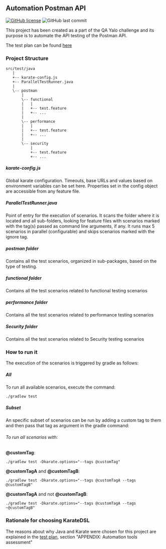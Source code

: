 ## Automation Postman API

[![GitHub license](https://img.shields.io/github/license/edgarfarias/automation-postman-api?style=flat-square)](https://github.com/edgarfarias/automation-postman-api/blob/master/LICENSE) ![GitHub last commit](https://img.shields.io/github/last-commit/edgarfarias/automation-postman-api?style=flat-square)


This project has been created as a part of the QA Yalo challenge and its purpose is to automate the API testing of the Postman API.

The test plan can be found [here](https://docs.google.com/document/d/1Ou-1JZlrWx6WJ-L29_sXmF_nPpM8houTU3zPHOSHuWE/edit?usp=sharing) 

### Project Structure
    src/test/java
       |
       +-- karate-config.js
       +-- ParallelTestRunner.java
       |
       \-- postman
           |
           \-- functional
           |   |
           |   +-- test.feature
           |   +-- ...
           |     
           \-- performance
           |   |
           |   +-- test.feature
           |   +-- ...
           |
           \-- security
               |
               +-- test.feature
               +-- ...
               
##### karate-config.js
Global karate configuration.
Timeouts, base URLs and values based on environment variables can be set here. Properties set in the config object are accessible from any feature file.

##### ParallelTestRunner.java
Point of entry for the execution of scenarios.
It scans the folder where it is located and all sub-folders, looking for feature files with scenarios marked with the tag(s) passed as command line arguments, if any.
It runs max 5 scenarios in parallel (configurable) and skips scenarios marked with the ignore tag.

##### postman folder
Contains all the test scenarios, organized in sub-packages, based on the type of testing.

##### functional folder
Contains all the test scenarios related to functional testing scenarios

##### performance folder
Contains all the test scenarios related to performance testing scenarios

##### Security folder
Contains all the test scenarios related to Security testing scenarios

### How to run it
The execution of the scenarios is triggered by gradle as follows:

##### All
To run all available scenarios, execute the command:

`./gradlew test`

##### Subset
An specific subset of scenarios can be run by adding a custom tag to them and then pass that tag as argument in the gradle command:

###### To run all scenarios with:

**@customTag**:

`./gradlew test -Dkarate.options="--tags @customTag"`

**@customTagA** and **@customTagB**:

`./gradlew test -Dkarate.options="--tags @customTagA --tags @customTagB"`

**@customTagA** and not **@customTagB**:

`./gradlew test -Dkarate.options="--tags @customTagA --tags ~@customTagB"`

### Rationale for choosing KarateDSL
The reasons about why Java and Karate were chosen for this project are explained in the [test plan](https://docs.google.com/document/d/1Ou-1JZlrWx6WJ-L29_sXmF_nPpM8houTU3zPHOSHuWE/edit?usp=sharing), section "APPENDIX: Automation tools assessment" 
